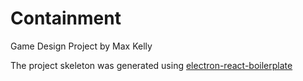 # Containment

Game Design Project by Max Kelly

The project skeleton was generated using [electron-react-boilerplate](https://electron-react-boilerplate.js.org/)
